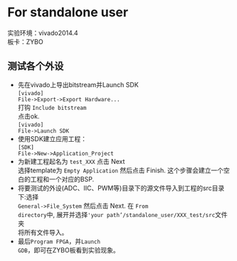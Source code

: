 # For standalone user
实验环境：vivado2014.4</br>
板卡：ZYBO</br>
<h2>测试各个外设</h2>

- 先在vivado上导出bitstream并Launch SDK</br>
<code>[vivado] File->Export->Export Hardware...</code></br>
打钩 `Include bitstream`</br>
点击ok.</br>
<code>[vivado] File->Launch SDK</code></br>
- 使用SDK建立应用工程：</br>
<code>[SDK] File->New->Application_Project</code></br>
- 为新建工程起名为 `test_XXX` 点击 Next</br>
选择template为 `Empty Application` 然后点击 Finish. 这个步骤会建立一个空白的工程和一个对应的BSP.</br>
- 将要测试的外设(ADC、IIC、PWM等)目录下的源文件导入到工程的src目录下:选择<code> General->File_System</code> 然后点击 Next.
  在 <code>From directory</code>中, 展开并选择`'your path’/standalone_user/XXX_test/src`文件夹</br>
  将所有文件导入。</br>
- 最后<code>Program FPGA</code>，并<code>Launch GDB</code>，即可在ZYBO板看到实验现象。</br>



